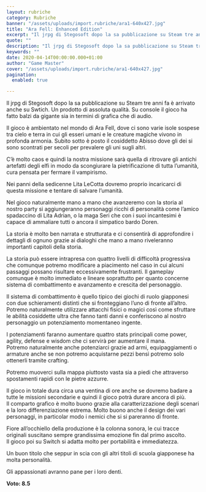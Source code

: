 ```yaml
---
layout: rubriche
category: Rubriche
banner: "/assets/uploads/import.rubriche/ara1-640x427.jpg"
title: "Ara Fell: Enhanced Edition"
excerpt: "Il jrpg di Stegosoft dopo la sa pubblicazione su Steam tre anni fa è arrivato anche su Swtich. Un prodotto di assoluta qualità. Su console il gioco ha fatto balzi da gigante sia in termini di grafica che di audio. Il gioco è ambientato nel mondo di Ara Fell, dove ci sono varie isole sospese [&hellip"
quote: ""
description: "Il jrpg di Stegosoft dopo la sa pubblicazione su Steam tre anni fa è arrivato anche su Swtich. Un prodotto di assoluta qualità. Su console il gioco ha fatto balzi da gigante sia in termini di grafica che di audio. Il gioco è ambientato nel mondo di Ara Fell, dove ci sono varie isole sospese [&hellip"
keywords: ""
date: 2020-04-14T00:00:00.000+01:00
author: "Game Master"
cover: "/assets/uploads/import.rubriche/ara1-640x427.jpg"
pagination:
  enabled: true

---
```


Il jrpg di Stegosoft dopo la sa pubblicazione su Steam tre anni fa è arrivato anche su Swtich. Un prodotto di assoluta qualità. Su console il gioco ha fatto balzi da gigante sia in termini di grafica che di audio.

Il gioco è ambientato nel mondo di Ara Fell, dove ci sono varie isole sospese tra cielo e terra in cui gli esseri umani e le creature magiche vivono in profonda armonia. Subito sotto è posto il cosiddetto Abisso dove gli dei si sono scontrati per secoli per prevalere gli uni sugli altri.

C’è molto caos e quindi la nostra missione sarà quella di ritrovare gli antichi artefatti degli elfi in modo da scongiurare la pietrificazione di tutta l’umanità, cura pensata per fermare il vampirismo.

Nei panni della sedicenne Lita LeCotta dovremo proprio incaricarci di questa missione e tentare di salvare l’umanità.

Nel gioco naturalmente mano a mano che avanzeremo con la storia al nostro party si aggiungeranno personaggi ricchi di personalità come l’amico spadaccino di Lita Adrian, o la maga Seri che con i suoi incantesimi è capace di ammaliare tutti o ancora il simpatico bardo Doren.

La storia è molto ben narrata e strutturata e ci consentirà di approfondire i dettagli di ognuno grazie ai dialoghi che mano a mano riveleranno importanti capitoli della storia.

La storia può essere intrapresa con quattro livelli di difficoltà progressiva che comunque potremo modificare a piacimento nel caso in cui alcuni passaggi possano risultare eccessivamente frustranti. Il gameplay comunque è molto immediato e lineare soprattutto per quanto concerne sistema di combattimento e avanzamento e crescita del personaggio.

Il sistema di combattimento è quello tipico dei giochi di ruolo giapponesi con due schieramenti distinti che si fronteggiano l’uno di fronte all’altro.  
Potremo naturalmente utilizzare attacchi fisici o magici così come sfruttare le abilità cosiddette ultra che fanno tanti danni e conferiscono al nostro personaggio un potenziamento momentaneo ingente.

I potenziamenti faranno aumentare quattro stats principali come power, agility, defense e wisdom che ci servirà per aumentare il mana.  
Potremo naturalmente anche potenziarci grazie ad armi, equipaggiamenti o armature anche se non potremo acquistarne pezzi bensì potremo solo ottenerli tramite crafting.

Potremo muoverci sulla mappa piuttosto vasta sia a piedi che attraverso spostamenti rapidi con le pietre azzurre.

Il gioco in totale dura circa una ventina di ore anche se dovremo badare a tutte le missioni secondarie e quindi il gioco potrà durare ancora di più.  
Il comparto grafico è molto buono grazie alla caratterizzazione degli scenari e la loro differenziazione estrema. Molto buono anche il design dei vari personaggi, in particolar modo i nemici che si si pareranno di fronte.

Fiore all’occhiello della produzione è la colonna sonora, le cui tracce originali suscitano sempre grandissima emozione fin dal primo ascolto.  
Il gioco poi su Switch si adatta molto per portabilità e immediatezza.

Un buon titolo che seppur in scia con gli altri titoli di scuola giapponese ha molta personalità.

Gli appassionati avranno pane per i loro denti.

**Voto: 8.5**